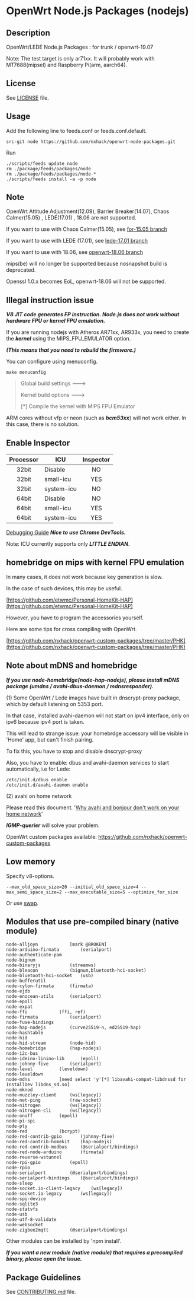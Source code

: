 # OpenWrt Node.js Packages (nodejs)

## Description

OpenWrt/LEDE Node.js Packages : for trunk / openwrt-19.07

Note: The test target is only ar71xx. It will probably work with MT7688(mipsel) and Raspberry Pi(arm, aarch64).

## License

See [LICENSE](LICENSE) file.

## Usage

Add the following line to feeds.conf or feeds.conf.default.
```
src-git node https://github.com/nxhack/openwrt-node-packages.git
```

Run
```
./scripts/feeds update node
rm ./package/feeds/packages/node
rm ./package/feeds/packages/node-*
./scripts/feeds install -a -p node
```

## Note
OpenWrt Attitude Adjustment(12.09), Barrier Breaker(14.07), Chaos Calmer(15.05) , LEDE(17.01) , 18.06 are not supported.

If you want to use with Chaos Calmer(15.05), see [for-15.05 branch](https://github.com/nxhack/openwrt-node-packages/tree/for-15.05)

If you want to use with LEDE (17.01), see [lede-17.01 branch](https://github.com/nxhack/openwrt-node-packages/tree/lede-17.01)


If you want to use with 18.06, see [openwrt-18.06 branch](https://github.com/nxhack/openwrt-node-packages/tree/openwrt-18.06)


mips(be) will no longer be supported because nosnapshot build is deprecated.

Openssl 1.0.x becomes EoL, openwrt-18.06 will not be supported.

## Illegal instruction issue

***V8 JIT code generates FP instruction. Node.js does not work without hardware FPU or kernel FPU emulation.***

If you are running nodejs with Atheros AR71xx, AR933x, you need to create the ***kernel*** using the MIPS_FPU_EMULATOR option.

***(This means that you need to rebuild the firmware.)***

You can configure using menuconfig.
```
make menuconfig
```
> Global build settings  --->
>
> Kernel build options  --->
>
>  [*] Compile the kernel with MIPS FPU Emulator

ARM cores without vfp or neon (such as ***bcm53xx***) will not work either. In this case, there is no solution.

## Enable Inspector

| Processor | ICU | Inspector |
| :---: | --- | :---: |
| 32bit | Disable | NO |
| 32bit | small-icu | YES |
| 32bit | system-icu | NO |
| 64bit | Disable | NO |
| 64bit | small-icu | YES |
| 64bit | system-icu | YES |

 [Debugging Guide](https://nodejs.org/en/docs/guides/debugging-getting-started/) ***Nice to use Chrome DevTools.***

 Note: ICU currently supports only ***LITTLE ENDIAN***.

## homebridge on mips with kernel FPU emulation
In many cases, it does not work because key generation is slow.

In the case of such devices, this may be useful.

[https://github.com/etwmc/Personal-HomeKit-HAP](https://github.com/etwmc/Personal-HomeKit-HAP)

However, you have to program the accessories yourself.

Here are some tips for cross compiling with OpenWrt.

[https://github.com/nxhack/openwrt-custom-packages/tree/master/PHK](https://github.com/nxhack/openwrt-custom-packages/tree/master/PHK)

## Note about mDNS and homebridge
***If you use node-homebridge(node-hap-nodejs), please install mDNS package (umdns / avahi-dbus-daemon / mdnsresponder).***

(1)
Some OpenWrt / Lede images have built in dnscrypt-proxy package, which by default listening on 5353 port.

In that case, installed avahi-daemon will not start on ipv4 interface, only on ipv6 because ipv4 port is taken.

This will lead to strange issue: your homebrdge accessory will be visible in 'Home' app, but can't finish pairing.

To fix this, you have to stop and disable dnscrypt-proxy

Also, you have to enable: dbus and avahi-daemon services to start automatically, i.e for Lede:

```
/etc/init.d/dbus enable
/etc/init.d/avahi-daemon enable
```

(2)
avahi on home network

Please read this document. '[Why avahi and bonjour don't work on your home network](https://bitbucket.org/marc_culler/querierd/)'

***IGMP-querier*** will solve your problem.

OpenWrt custom packages available: https://github.com/nxhack/openwrt-custom-packages

## Low memory
Specify v8-options.

```
--max_old_space_size=20 --initial_old_space_size=4 --max_semi_space_size=2 --max_executable_size=5 --optimize_for_size
```

Or use [swap](https://openwrt.org/docs/guide-user/storage/fstab?s[]=swap).

## Modules that use pre-compiled binary (native module)
```
node-alljoyn			[mark @BROKEN]
node-arduino-firmata		(serialport)
node-authenticate-pam
node-bignum
node-binaryjs			(streamws)
node-bleacon			(bignum,bluetooth-hci-socket)
node-bluetooth-hci-socket	(usb)
node-bufferutil
node-cylon-firmata		(firmata)
node-ejdb
node-enocean-utils		(serialport)
node-epoll
node-expat
node-ffi			(ffi, ref)
node-firmata			(serialport)
node-fuse-bindings
node-hap-nodejs			(curve25519-n, ed25519-hap)
node-hashtable
node-hid
node-hid-stream			(node-hid)
node-homebridge			(hap-nodejs)
node-i2c-bus
node-ideino-linino-lib		(epoll)
node-johnny-five		(serialport)
node-level			(leveldown)
node-leveldown
node-mdns			[need select 'y'[*] libavahi-compat-libdnssd for InstallDev libdns_sd.so]
node-mknod
node-muzzley-client		(ws[legacy])
node-net-ping			(raw-socket)
node-nitrogen			(ws[legacy])
node-nitrogen-cli		(ws[legacy])
node-onoff			(epoll)
node-pi-spi
node-pty
node-red			(bcrypt)
node-red-contrib-gpio		(johnny-five)
node-red-contrib-homekit	(hap-nodejs)
node-red-contrib-modbus		(@serialport/bindings)
node-red-node-arduino		(firmata)
node-reverse-wstunnel
node-rpi-gpio			(epoll)
node-rpio
node-serialport			(@serialport/bindings)
node-serialport-bindings	(@serialport/bindings)
node-sleep
node-socket.io-client-legacy	(ws[legacy])
node-socket.io-legacy		(ws[legacy])
node-spi-device
node-sqlite3
node-statvfs
node-usb
node-utf-8-validate
node-websocket
node-zigbee2mqtt		(@serialport/bindings)
```
Other modules can be installed by 'npm install'.

***If you want a new module (native module) that requires a precompiled binary, please open the issue.***

## Package Guidelines

See [CONTRIBUTING.md](https://github.com/openwrt/packages/blob/master/CONTRIBUTING.md) file.
